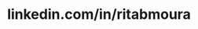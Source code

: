 ---
title: linkedin.com/in/ritabmoura
link: https://www.linkedin.com/in/ritabmoura/
link-title: My Linkedin
icon: icon-linkedin.html
---